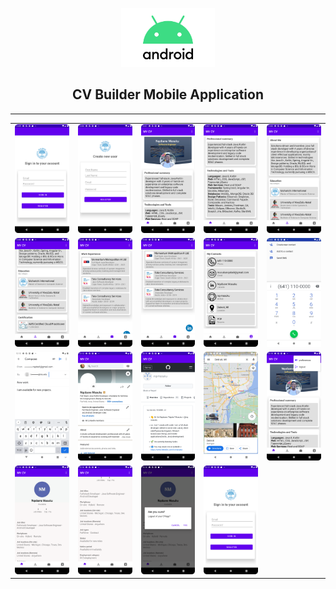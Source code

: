 <p align="center">
    <img src="android_logo.png" width="150" />
    <h2 align="center">CV Builder Mobile Application</h2>
    
</p>

<hr/>

<p align="center">
<table border="0">
      <tr>
        <td><img src="screenshots/Screenshot_1.png" width="160" /></td>
        <td><img src="screenshots/Screenshot_2.png" width="160" /></td>
        <td><img src="screenshots/Screenshot_3.png" width="160" /></td>
        <td><img src="screenshots/Screenshot_4.png" width="160" /></td>
        <td><img src="screenshots/Screenshot_5.png" width="160" /></td>
    </tr>
    <tr>
        <td><img src="screenshots/Screenshot_6.png" width="160" /></td>
        <td><img src="screenshots/Screenshot_7.png" width="160" /></td>
        <td><img src="screenshots/Screenshot_8.png" width="160" /></td>
        <td><img src="screenshots/Screenshot_9.png" width="160" /></td>
        <td><img src="screenshots/Screenshot_10.png" width="160" /></td>
    </tr>
      <tr>
        <td><img src="screenshots/Screenshot_11.png" width="160" /></td>
        <td><img src="screenshots/Screenshot_12.png" width="160" /></td>
        <td><img src="screenshots/Screenshot_13.png" width="160" /></td>
        <td><img src="screenshots/Screenshot_14.png" width="160" /></td>
        <td><img src="screenshots/Screenshot_15.png" width="160" /></td>
    </tr>
     <tr>
        <td><img src="screenshots/Screenshot_16.png" width="160" /></td>
        <td><img src="screenshots/Screenshot_17.png" width="160" /></td>
        <td><img src="screenshots/Screenshot_18.png" width="160" /></td>
        <td><img src="screenshots/Screenshot_19.png" width="160" /></td>
    </tr>
</table>
</p>
